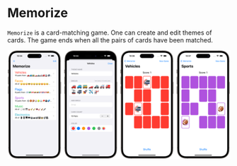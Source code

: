 # Memorize

`Memorize` is a card-matching game. One can create and edit themes of cards. The game ends when all the pairs of cards have been matched.

![Screenshots](Screenshots/Thumbnails.png)

